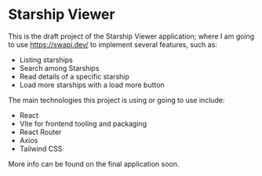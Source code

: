 # Starship Viewer

This is the draft project of the Starship Viewer application; where I am going to use https://swapi.dev/ to implement several features, such as:

- Listing starships
- Search among Starships
- Read details of a specific starship
- Load more starships with a load more button

The main technologies this project is using or going to use include:

- React
- Vite for frontend tooling and packaging
- React Router
- Axios
- Tailwind CSS

More info can be found on the final application soon.
